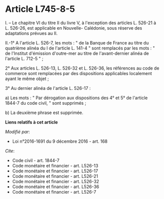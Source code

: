 # Article L745-8-5

I. – Le chapitre VI du titre II du livre V, à l'exception des articles L. 526-21 à L. 526-26, est applicable en Nouvelle-
Calédonie, sous réserve des adaptations prévues au II.

II.-1° A l'article L. 526-7, les mots : " de la Banque de France au titre du quatrième alinéa du I de l'article L. 141-4 "
sont remplacés par les mots : " de l'Institut d'émission d'outre-mer au titre de l'avant-dernier alinéa de l'article L. 712-5
" ;

2° Aux articles L. 526-13, L. 526-32 et L. 526-36, les références au code de commerce sont remplacées par des dispositions
applicables localement ayant le même objet ;

3° Au dernier alinéa de l'article L. 526-17 :

a) Les mots : " Par dérogation aux dispositions des 4° et 5° de l'article 1844-7 du code civil, " sont supprimés ;

b) La deuxième phrase est supprimée.

**Liens relatifs à cet article**

_Modifié par_:

  - Loi n°2016-1691 du 9 décembre 2016 - art. 168

_Cite_:

  - Code civil - art. 1844-7
  - Code monétaire et financier - art. L526-13
  - Code monétaire et financier - art. L526-17
  - Code monétaire et financier - art. L526-21
  - Code monétaire et financier - art. L526-32
  - Code monétaire et financier - art. L526-36
  - Code monétaire et financier - art. L526-7
